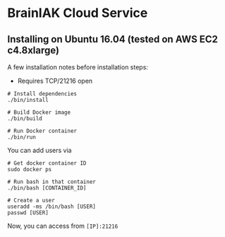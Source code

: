 # BrainIAK Cloud Service

## Installing on Ubuntu 16.04 (tested on AWS EC2 c4.8xlarge)
A few installation notes before installation steps:
- Requires TCP/21216 open

```
# Install dependencies
./bin/install

# Build Docker image
./bin/build

# Run Docker container
./bin/run
```

You can add users via
```
# Get docker container ID
sudo docker ps

# Run bash in that container
./bin/bash [CONTAINER_ID]

# Create a user
useradd -ms /bin/bash [USER]
passwd [USER]
```

Now, you can access from ```[IP]:21216```
